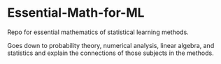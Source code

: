 # Essential-Math-for-ML
Repo for essential mathematics of statistical learning methods.

Goes down to probability theory, numerical analysis, linear algebra, and statistics and explain the connections of those subjects in the methods.  

